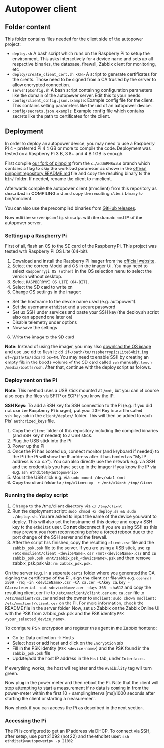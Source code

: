 # Autopower client

## Folder content

This folder contains files needed for the client side of the autopower project:

- `deploy.sh` A bash script which runs on the Raspberry Pi to setup the environment. This asks interactively for a device name and sets up all respective binaries, the database, firewall, Zabbix client for monitoring, etc
- `deploy/create_client_cert.sh <CN>` A script to generate certificates for the clients. Those need to be signed from a CA trusted by the server to allow encrypted connection.
- `serverIpConfig.sh` A bash script containing configuration parameters like the domain of the autopower server. Edit this to your needs. 
- `config/client_config.json.example`: Example config file for the client. This contains setting parameters like the uid of an autopower device.
- `config/secrets.json.example`: Example config file which contains secrets like the path to certificates for the client.

## Deployment

In order to deploy an autopower device, you may need to use a Raspberry Pi 4 - preferred Pi 4 4 GB or more to compile the code. Deployment was tested on a Raspberry Pi 3 B, 3 B+ and 4 B 1 GB is enough.

First compile [our fork of pinpoint](https://github.com/nsg-ethz/pinpoint/tree/ci/addARMBuild) from the `ci/addARMBuild` branch which contains a flag to skip the workload parameter as shown in the [official pinpoint repository README.md](https://github.com/osmhpi/pinpoint/blob/master/README.md) file and copy the resulting binary to the `bin/` folder. If needed, rename the client to mmclient.

Afterwards compile the autopower client (mmclient) from this repository as described in COMPILING.md and copy the resulting `client` binary to bin/mmclient.

You can also use the precompiled binaries from [GitHub releases](https://github.com/nsg-ethz/autopower/releases).

Now edit the `serverIpConfig.sh` script with the domain and IP of the autopower server.

### Setting up a Raspberry Pi

First of all, flash an OS to the SD card of the Raspberry Pi. This project was tested with Raspberry Pi OS Lite (64-bit).

1. Download and install the Raspberry Pi Imager from the [official website](https://www.raspberrypi.com/software/). 
2. Select the correct Model and OS in the imager UI. You may need to select `Raspberrypi OS (other)` in the OS selection menu to select the version without desktop.
3. Select `RASPBERRYPI OS LITE (64-BIT)`.
4. Select the SD card to write on
5. Change OS settings in the imager:
  - Set the hostname to the device name used (e.g. autopower1).
  - Set the username `ethditet` and a secure password
  - Set up SSH under services and paste your SSH key (the deploy.sh script also can append one later on)
  - Disable telemetry under options
  - Now save the settings
6. Write the image to the SD card

**Note:** Instead of using the imager, you may also [download the OS image](https://www.raspberrypi.com/software/operating-systems/) and use use dd to flash it: `dd if=/path/to/raspberrypiosLite64bit.img of=/path/to/sdcard bs=4M`. You may need to enable SSH by creating an empty file in the bootfs volume of the SD card called `ssh` manually: `touch /media/bootfs/ssh`. After that, continue with the deploy script as follows.

### Deployment on the Pi

**Note:** This method uses a USB stick mounted at `/mnt`, but you can of course also copy the files via SFTP or SCP if you know the IP.

**SSH Keys:** To add a SSH key for SSH connection to the Pi (e.g. if you did not use the Raspberry Pi imager), put your SSH Key into a file called `ssh_key.pub` in the `client/deploy/` folder. This will then be added to each Pis' `authorized_keys` file.

1. Copy the `client` folder of this repository including the compiled binaries (and SSH key if needed) to a USB stick.
2. Plug the USB stick into the Pi
3. Power up the Pi
4. Once the Pi has booted up, connect monitor (and keyboard if needed) to the Pi (the Pi will show the IP address after it has booted as "My IP address is x.x.x.x"). You can also directly use the network e.g. via SSH and the credentials you have set up in the imager if you know the IP via e.g. `ssh ethditet@<autopowerip>`
5. Mount the USB stick e.g. via `sudo mount /dev/sda1 /mnt`
6. Copy the client folder to `/tmp/client`: `cp -r /mnt/client /tmp/client`

### Running the deploy script

1. Change to the /tmp/client directory via `cd /tmp/client`
2. Run the deployment script: `sudo chmod +x deploy.sh && sudo ./deploy.sh`. You are asked to input the name of the device you want to deploy. This will also set the hostname of this device and copy a SSH key to the `ethditet` user. Do **not** disconnect if you are using SSH as this may prevent you from reconnecting before a forced reboot due to the port change of the SSH server and the firewall.
3. After the script has finished, copy the resulting `client.csr` file and the `zabbix_psk.psk` file to the server. If you are using a USB stick, use `cp /etc/mmclient/client_<deviceName>.csr /mnt/<deviceName>.csr` and `cp zabbix_psk.psk /mnt/zabbix_psk_<deviceName>.psk` and then remove zabbix_psk.psk via: `rm zabbix_psk.psk`.

On the server (e.g. in a seperate `certs` folder where you generated the CA signing the certificates of the Pi), sign the client.csr file with e.g. `openssl x509 -req -in <deviceName>.csr -CA ca.cer -CAkey ca.key -CAcreateserial -out <deviceName>.cer -days 365 -sha512` and copy the resulting client.cer file to `/etc/mmclient/client.cer` and `ca.cer` file to `/etc/mmclient/ca.cer` and set the owner to `mmclient`: `sudo chown mmclient: /etc/mmclient/client.cer` on the Pi. For more information, check the README file in the server folder.
Now, set up Zabbix on the Zabbix Online UI with the PSK from zabbix_psk.psk and the PSK identity `PSK <your_selected_device_name>`. 

To configure PSK encryption and register this agent in the Zabbix frontend:
 - Go to: Data collection → Hosts
 - Select host or add host and click on the `Encryption` tab
 - Fill in the PSK identity (`PSK <device-name>`) and the PSK found in the `zabbix_psk.psk` file
 - Update/add the host IP address in the `Host` tab, under `Interfaces`.  
 
If everything works, the host will register and the `Avaibility` tag will turn green.

Now plug in the power meter and then reboot the Pi. Note that the client will stop attempting to start a measurement if no data is coming in from the power-meter within the first 10 + samplingInterval[ms]/1000 seconds after starting the client or starting a measurement.

Now check if you can access the Pi as described in the next section.

### Accessing the Pi

The Pi is configured to get an IP address via DHCP. To connect via SSH, after setup, use port 21092 (not 22) and the ethditet user: `ssh ethditet@<autopowerip> -p 21092`